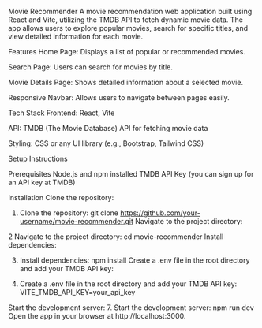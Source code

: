 Movie Recommender
A movie recommendation web application built using React and Vite, utilizing the TMDB API to fetch dynamic movie data. The app allows users to explore popular movies, search for specific titles, and view detailed information for each movie.

Features
Home Page: Displays a list of popular or recommended movies.

Search Page: Users can search for movies by title.

Movie Details Page: Shows detailed information about a selected movie.

Responsive Navbar: Allows users to navigate between pages easily.

Tech Stack
Frontend: React, Vite

API: TMDB (The Movie Database) API for fetching movie data

Styling: CSS or any UI library (e.g., Bootstrap, Tailwind CSS)

Setup Instructions

Prerequisites
Node.js and npm installed
TMDB API Key (you can sign up for an API key at TMDB)

Installation
Clone the repository:

1. Clone the repository:
git clone https://github.com/your-username/movie-recommender.git
Navigate to the project directory:

2 Navigate to the project directory:
cd movie-recommender
Install dependencies:

3. Install dependencies:
npm install
Create a .env file in the root directory and add your TMDB API key:

5. Create a .env file in the root directory and add your TMDB API key:
VITE_TMDB_API_KEY=your_api_key

Start the development server:
7. Start the development server:
npm run dev
Open the app in your browser at http://localhost:3000.
